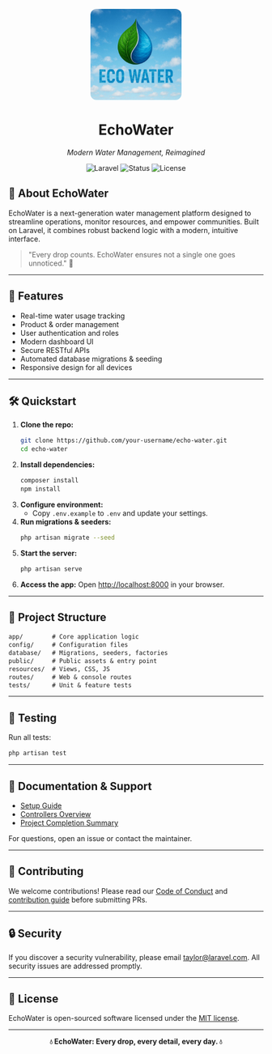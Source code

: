 
<p align="center">
	<img src="https://github.com/mohamedAskaarrr/EchoWater/blob/main/EchoWaterLogo.jpg" width="180" alt="EchoWater Machine Logo" style="border-radius: 12px;">
</p>

<h1 align="center">EchoWater</h1>
<p align="center"><em>Modern Water Management, Reimagined</em></p>

<p align="center">
	<img src="https://img.shields.io/badge/built%20with-Laravel-red" alt="Laravel">
	<img src="https://img.shields.io/badge/status-active-brightgreen" alt="Status">
	<img src="https://img.shields.io/badge/license-MIT-blue" alt="License">
</p>


## 🚀 About EchoWater

EchoWater is a next-generation water management platform designed to streamline operations, monitor resources, and empower communities. Built on Laravel, it combines robust backend logic with a modern, intuitive interface.

> "Every drop counts. EchoWater ensures not a single one goes unnoticed." 🌊

---

## 🌟 Features

- Real-time water usage tracking
- Product & order management
- User authentication and roles
- Modern dashboard UI
- Secure RESTful APIs
- Automated database migrations & seeding
- Responsive design for all devices

---

## 🛠️ Quickstart

1. **Clone the repo:**
	```sh
	git clone https://github.com/your-username/echo-water.git
	cd echo-water
	```
2. **Install dependencies:**
	```sh
	composer install
	npm install
	```
3. **Configure environment:**
	- Copy `.env.example` to `.env` and update your settings.
4. **Run migrations & seeders:**
	```sh
	php artisan migrate --seed
	```
5. **Start the server:**
	```sh
	php artisan serve
	```
6. **Access the app:**
	Open [http://localhost:8000](http://localhost:8000) in your browser.

---

## 📂 Project Structure

```text
app/        # Core application logic
config/     # Configuration files
database/   # Migrations, seeders, factories
public/     # Public assets & entry point
resources/  # Views, CSS, JS
routes/     # Web & console routes
tests/      # Unit & feature tests
```

---

## 🧪 Testing

Run all tests:
```sh
php artisan test
```

---

## 📖 Documentation & Support

- [Setup Guide](./SETUP_GUIDE.md)
- [Controllers Overview](./CONTROLLERS_SETUP.md)
- [Project Completion Summary](./PROJECT_COMPLETION_SUMMARY.md)

For questions, open an issue or contact the maintainer.


---

## 🤝 Contributing

We welcome contributions! Please read our [Code of Conduct](https://laravel.com/docs/contributions#code-of-conduct) and [contribution guide](https://laravel.com/docs/contributions) before submitting PRs.


---

## 🔒 Security

If you discover a security vulnerability, please email [taylor@laravel.com](mailto:taylor@laravel.com). All security issues are addressed promptly.


---

## 📄 License

EchoWater is open-sourced software licensed under the [MIT license](https://opensource.org/licenses/MIT).

---

<p align="center"><strong>💧 EchoWater: Every drop, every detail, every day. 💧</strong></p>
